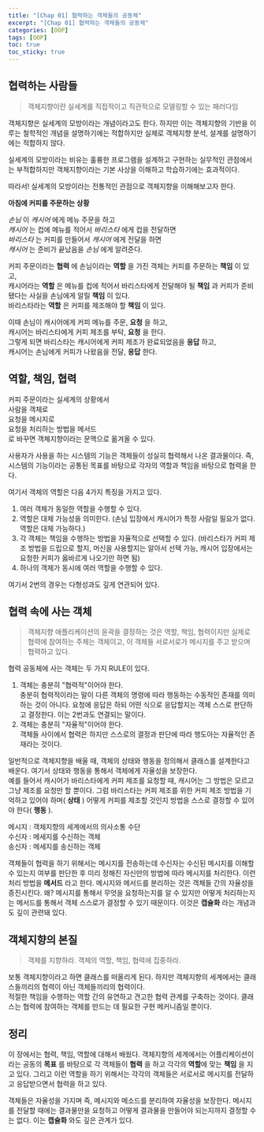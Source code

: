 ```yaml
---
title: "[Chap 01] 협력하는 객체들의 공동체"
excerpt: "[Chap 01] 협력하는 객체들의 공동체"
categories: [OOP]
tags: [OOP]
toc: true
toc_sticky: true
---
```


## 협력하는 사람들

> 객체지향이란 실세계를 직접적이고 직관적으로 모델링할 수 있는 패러다임 <br>

객체지향은 실세계의 모방이라는 개념이라고도 한다. 하지만 이는 객체지향의 기반을 이루는 철학적인 개념을 설명하기에는 적합하지만 실제로 객체지향 분석, 설계를 설명하기에는 적합하지 않다. <br>

실세계의 모방이라는 비유는 훌륭한 프로그램을 설계하고 구현하는 실무적인 관점에서는 부적합하지만 객체지향이라는 기본 사상을 이해하고 학습하기에는 효과적이다. <br>

따라서! 실세계의 모방이라는 전통적인 관점으로 객체지향을 이해해보고자 한다. <br>

**아침에 커피를 주문하는 상황** <br>

_손님_ 이 _캐시어_ 에게 메뉴 주문을 하고 <br>
_캐시어_ 는 컵에 메뉴를 적어서 _바리스타_ 에게 컵을 전달하면 <br>
_바리스타_ 는 커피를 만들어서 _캐시어_ 에게 전달을 하면 <br>
_캐시어_ 는 준비가 끝났음을 _손님_ 에게 알려준다. <br>

커피 주문이라는 **협력** 에 손님이라는 **역할** 을 가진 객체는 커피를 주문하는 **책임** 이 있고, <br>
캐시어라는 **역할** 은 메뉴를 컵에 적어서 바리스타에게 전달해야 될 **책임** 과 커피가 준비됐다는 사실을 손님에게 알릴 **책임** 이 있다. <br>
바리스타라는 **역할** 은 커피를 제조해야 할 **책임** 이 있다. <br>

이때 손님이 캐시어에게 커피 메뉴를 주문, **요청** 을 하고, <br>
캐시어는 바리스타에게 커피 제조를 부탁, **요청** 을 한다. <br>
그렇게 되면 바리스타는 캐시어에게 커피 제조가 완료되었음을 **응답** 하고, <br>
캐시어는 손님에게 커피가 나왔음을 전달, **응답** 한다.

## 역할, 책임, 협력

커피 주문이라는 실세계의 상황에서 <br>
사람을 객체로 <br>
요청을 메시지로 <br>
요청을 처리하는 방법을 메서드<br>
로 바꾸면 객체지향이라는 문맥으로 옮겨올 수 있다. <br>

사용자가 사용을 하는 시스템의 기능은 객체들이 성실히 협력해서 나온 결과물이다. 즉, 시스템의 기능이라는 공통된 목표를 바탕으로 각자의 역할과 책임을 바탕으로 협력을 한다. <br>

여기서 객체의 역할은 다음 4가지 특징을 가지고 있다.

1. 여러 객체가 동일한 역할을 수행할 수 있다.
2. 역할은 대체 가능성을 의미한다. (손님 입장에서 캐시어가 특정 사람일 필요가 없다. 역할은 대체 가능하다.)
3. 각 객체는 책임을 수행하는 방법을 자율적으로 선택할 수 있다. (바리스타가 커피 제조 방법을 드립으로 할지, 머신을 사용할지는 알아서 선택 가능, 캐시어 입장에서는 요청한 커피가 옳바르게 나오기만 하면 됨)
4. 하나의 객체가 동시에 여러 역할을 수행할 수 있다. <br>

여기서 2번의 경우는 다형성과도 깊게 연관되어 있다.

## 협력 속에 사는 객체

> 객체지향 애플리케이션의 윤곽을 결정하는 것은 역할, 책임, 협력이지만 실제로 협력에 참여하는 주체는 객체이고, 이 객체들 서로서로가 메시지를 주고 받으며 협력하고 있다. <br>

협력 공동체에 사는 객체는 두 가지 RULE이 있다. <br>

1. 객체는 충분히 "협력적"이어야 한다. <br>
   충분히 협력적이라는 말이 다른 객체의 명령에 따라 행동하는 수동적인 존재를 의미하는 것이 아니다. 요청에 응답은 하되 어떤 식으로 응답할지는 객체 스스로 판단하고 결정한다. 이는 2번과도 연결되는 말이다.
2. 객체는 충분히 "자율적"이어야 한다. <br>
   객체들 사이에서 협력은 하지만 스스로의 결정과 판단에 따라 행도아는 자율적인 존재라는 것이다. <br>

일반적으로 객체지향을 배울 때, 객체의 상태와 행동을 정의해서 클래스를 설계한다고 배운다. 여기서 상태와 행동을 통해서 객체에게 자율성을 보장한다. <br>
예를 들어서 캐시어가 바리스타에게 커피 제조를 요청할 때, 캐시어는 그 방법은 모르고 그냥 제조를 요청만 할 뿐이다. 그럼 바리스타는 커피 제조를 위한 커피 제조 방법을 기억하고 있어야 하며( **상태** ) 어떻게 커피를 제조할 것인지 방법을 스스로 결정할 수 있어야 한다( **행동** ). <br>

메시지 : 객체지향의 세계에서의 의사소통 수단 <br>
수신자 : 메세지를 수신하는 객체 <br>
송신자 : 메세지를 송신하는 객체 <br>

객체들이 협력을 하기 위해서는 메시지를 전송하는데 수신자는 수신된 메시지를 이해할 수 있는지 여부를 판단한 후 미리 정해진 자신만의 방법에 따라 메시지를 처리한다. 이런 처리 방법을 **메서드** 라고 한다. 메시지와 메서드를 분리하는 것은 객체들 간의 자율성을 증진시킨다. 왜? 메시지를 통해서 무엇을 요청하는지를 알 수 있지만 어떻게 처리하는지는 메서드를 통해서 객체 스스로가 결정할 수 있기 때문이다. 이것은 **캡슐화** 라는 개념과도 깊이 관련돼 있다.

## 객체지향의 본질

> 객체를 지향하라. 객체의 역할, 책임, 협력에 집중하라. <br>

보통 객체지향이라고 하면 클래스를 떠올리게 된다. 하지만 객체지향의 세계에서는 클래스들끼리의 협력이 아닌 객체들끼리의 협력이다. <br>
적절한 책임을 수행하는 역할 간의 유연하고 견고한 협력 관계를 구축하는 것이다. 클래스는 협력에 참여하는 객체를 만드는 데 필요한 구현 메커니즘일 뿐이다.

## 정리

이 장에서는 협력, 책임, 역할에 대해서 배웠다. 객체지향의 세계에서는 어플리케이션이라는 공동의 **목표** 를 바탕으로 각 객체들이 **협력** 을 하고 각각의 **역할**에 맞는 **책임** 을 지고 있다. 그리고 이런 역할을 하기 위해서는 각각의 객체들은 서로서로 메시지를 전달하고 응답받으면서 협력을 하고 있다. <br>

객체들은 자율성을 가지며 즉, 메시지와 메소드를 분리하여 자율성을 보장한다. 메시지를 전달할 때에는 결과물만을 요청하고 어떻게 결과물을 만들어야 되는지까지 결정할 수는 없다. 이는 **캡슐화** 와도 깊은 관계가 있다.
